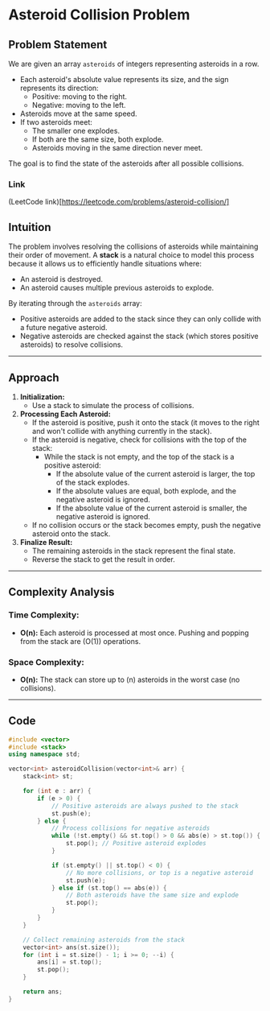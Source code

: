 # Asteroid Collision Problem

## Problem Statement
We are given an array `asteroids` of integers representing asteroids in a row.

- Each asteroid's absolute value represents its size, and the sign represents its direction:
  - Positive: moving to the right.
  - Negative: moving to the left.
- Asteroids move at the same speed. 
- If two asteroids meet:
  - The smaller one explodes.
  - If both are the same size, both explode.
  - Asteroids moving in the same direction never meet.

The goal is to find the state of the asteroids after all possible collisions.

### Link 
(LeetCode link)[https://leetcode.com/problems/asteroid-collision/]



## Intuition
The problem involves resolving the collisions of asteroids while maintaining their order of movement. A **stack** is a natural choice to model this process because it allows us to efficiently handle situations where:
- An asteroid is destroyed.
- An asteroid causes multiple previous asteroids to explode.

By iterating through the `asteroids` array:
- Positive asteroids are added to the stack since they can only collide with a future negative asteroid.
- Negative asteroids are checked against the stack (which stores positive asteroids) to resolve collisions.

---

## Approach
1. **Initialization:**
   - Use a stack to simulate the process of collisions.
2. **Processing Each Asteroid:**
   - If the asteroid is positive, push it onto the stack (it moves to the right and won't collide with anything currently in the stack).
   - If the asteroid is negative, check for collisions with the top of the stack:
     - While the stack is not empty, and the top of the stack is a positive asteroid:
       - If the absolute value of the current asteroid is larger, the top of the stack explodes.
       - If the absolute values are equal, both explode, and the negative asteroid is ignored.
       - If the absolute value of the current asteroid is smaller, the negative asteroid is ignored.
   - If no collision occurs or the stack becomes empty, push the negative asteroid onto the stack.
3. **Finalize Result:**
   - The remaining asteroids in the stack represent the final state.
   - Reverse the stack to get the result in order.

---

## Complexity Analysis
### Time Complexity:
- **O(n):** Each asteroid is processed at most once. Pushing and popping from the stack are \(O(1)\) operations.

### Space Complexity:
- **O(n):** The stack can store up to \(n\) asteroids in the worst case (no collisions).

---

## Code
```cpp
#include <vector>
#include <stack>
using namespace std;

vector<int> asteroidCollision(vector<int>& arr) {
    stack<int> st;

    for (int e : arr) {
        if (e > 0) {
            // Positive asteroids are always pushed to the stack
            st.push(e);
        } else {
            // Process collisions for negative asteroids
            while (!st.empty() && st.top() > 0 && abs(e) > st.top()) {
                st.pop(); // Positive asteroid explodes
            }

            if (st.empty() || st.top() < 0) {
                // No more collisions, or top is a negative asteroid
                st.push(e);
            } else if (st.top() == abs(e)) {
                // Both asteroids have the same size and explode
                st.pop();
            }
        }
    }

    // Collect remaining asteroids from the stack
    vector<int> ans(st.size());
    for (int i = st.size() - 1; i >= 0; --i) {
        ans[i] = st.top();
        st.pop();
    }

    return ans;
}
```